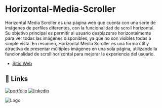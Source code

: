 # Horizontal-Media-Scroller
Horizontal Media Scroller es una página web que cuenta con una serie de imágenes de perfiles diferentes, con la funcionalidad de scroll horizontal. Su objetivo principal es permitir al usuario desplazarse horizontalmente para ver todas las imágenes disponibles, ya que no son visibles todas a simple vista. En resumen, Horizontal Media Scroller es una forma útil y atractiva de presentar múltiples imágenes en una sola página, utilizando la funcionalidad de scroll horizontal para mejorar la experiencia del usuario.

- [Sitio Web](https://user-images.githubusercontent.com/107296373/228812275-74c366dd-a54c-46a7-b73d-f7513c931602.png)

## 🔗 Links
[![portfolio](https://img.shields.io/badge/my_portfolio-000?style=for-the-badge&logo=ko-fi&logoColor=white)](https://josedavidfernandezcomino.com)
[![linkedin](https://img.shields.io/badge/linkedin-0A66C2?style=for-the-badge&logo=linkedin&logoColor=white)](https://www.linkedin.com/in/josedavidfernándezcomino/)

![Logo](https://user-images.githubusercontent.com/107296373/236514091-5f8a9760-35df-46fb-b922-f046bcbef5af.png)
